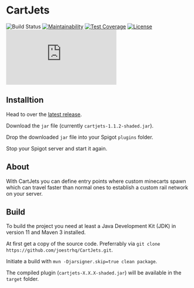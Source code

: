 # CartJets
![Build Status](https://shields.io/endpoint?url=https://files.joestr.at/ci-build-status/cctray.php?project_name=PIP.github.joestrhq.CartJets_main.pr)
[![Maintainability](https://api.codeclimate.com/v1/badges/e50fc6d42cf44bf736ba/maintainability)](https://codeclimate.com/github/joestrhq/CartJets/maintainability)
[![Test Coverage](https://api.codeclimate.com/v1/badges/e50fc6d42cf44bf736ba/test_coverage)](https://codeclimate.com/github/joestrhq/CartJets/test_coverage)
[![License](https://img.shields.io/static/v1?label=License&message=EUPL-1.2&color=blue)](https://github.com/joestrhq/CartJets/blob/master/LICENSE)
[![Matrix](https://img.shields.io/matrix/joestrhq.general:matrix.org?color=0dbd8b&logo=matrix)](https://matrix.to/#/#joestrhq.general:matrix.org)

## Installtion

Head to over the [latest release](https://github.com/joestrhq/CartJets/releases/tag/v1.1.2).

Download the `jar` file (currently `cartjets-1.1.2-shaded.jar`).

Drop the downloaded `jar` file into your Spigot `plugins` folder.

Stop your Spigot server and start it again.

## About
With CartJets you can define entry points where custom minecarts spawn which can travel faster than normal ones to establish a custom rail network on your server.

## Build
To build the project you need at least a Java Development Kit (JDK) in version 11 and Maven 3 installed.  

At first get a copy of the source code. Preferrably via `git clone https://github.com/joestrhq/CartJets.git`.  

Initiate a build with `mvn -Djarsigner.skip=true clean package`.  

The compiled plugin (`cartjets-X.X.X-shaded.jar`) will be available in the `target` folder.
